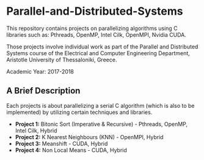 # Parallel-and-Distributed-Systems

This repository contains projects on parallelizing algorithms using C libraries such as: Pthreads, OpenMP, Intel Cilk, OpenMPI, Nvidia CUDA. 

Those projects involve individual work as part of the Parallel and Distributed Systems course of the Electrical and Computer Engineering Department, Aristotle University of Thessaloniki, Greece.

Academic Year: 2017-2018

## A Brief Description 
Each projects is about parallelizing a serial C algorithm (which is also to be implemented) by utilizing certain techniques and libraries.

* **Project 1:** Bitonic Sort (Imperative & Recursive) - Pthreads, OpenMP, Intel Cilk, Hybrid 
* **Project 2:** K Nearest Neighbours (KNN) - OpenMPI, Hybrid 
* **Project 3:** Meanshift - CUDA, Hybrid 
* **Project 4:** Non Local Means - CUDA, Hybrid 
